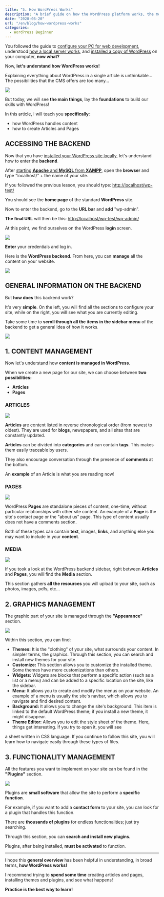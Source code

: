 ```yaml
---
title: "5. How WordPress Works"
description: "A brief guide on how the WordPress platform works, the most widely used CMS in the world."
date: "2020-03-20"
url: "/en/blog/how-wordpress-works"
categories:
  - WordPress Beginner
---
```



You followed the guide to [configure your PC for web development](/en/blog/setting-up-the-pc-for-wordpress-development/), understood [how a local server works](/en/blog/why-install-wordpress-locally/), and [installed a copy of WordPress](/en/blog/install-wordpress-locally/) on your computer, **now what?**

Now, **let's understand how WordPress works!**

Explaining everything about WordPress in a single article is unthinkable... The possibilities that the CMS offers are too many...

[![](images/free-download-desk.jpg)](.local/free-resources//)

But today, we will see **the main things**, lay the **foundations** to build our skills with WordPress!

In this article, I will teach you **specifically**:

- how WordPress handles content
- how to create Articles and Pages

## ACCESSING THE BACKEND

Now that you have [installed your WordPress site locally](/en/blog/install-wordpress-locally/), let's understand how to enter the **backend**.

After [starting **Apache** and **MySQL** from **XAMPP**](/en/blog/how-does-xampp-work/), open the **browser** and type "localhost/" + the name of your site.

If you followed the previous lesson, you should type: [http://localhost/wp-test/](http://localhost/wp-test/)

You should see the **home page** of the standard **WordPress** site.

Now to enter the backend, go to the **URL bar** and **add** "wp-admin".

**The final URL** will then be this: [http://localhost/wp-test/wp-admin/](http://localhost/wp-test/wp-admin/)

At this point, we find ourselves on the WordPress **login** screen.

![](images/image-13.png)

**Enter** your credentials and log in.

Here is the **WordPress backend**. From here, you can **manage** all the content on your website.

![](images/image-14-1024x481-1.png)

## GENERAL INFORMATION ON THE BACKEND

But **how does** this backend work?

It's very **simple**. On the left, you will find all the sections to configure your site, while on the right, you will see what you are currently editing.

Take some time to **scroll through all the items in the sidebar menu** of the backend to get a general idea of how it works.

![](images/image-22-1.png)

## 1. CONTENT MANAGEMENT

Now let's understand how **content is managed in WordPress**.

When we create a new page for our site, we can choose between **two possibilities:**

- **Articles**
- **Pages**

### ARTICLES

![](images/image-23.png)

**Articles** are content listed in reverse chronological order (from newest to oldest). They are used for **blogs**, newspapers, and all sites that are constantly updated.

**Articles** can be divided into **categories** and can contain **tags**. This makes them easily traceable by users.

They also encourage conversation through the presence of **comments** at the bottom.

An **example** of an Article is what you are reading now!

### PAGES

![](images/image-24-1.png)

WordPress **Pages** are standalone pieces of content, one-time, without particular relationships with other site content. An example of a **Page** is the site's contact page or the "about us" page. This type of content usually does not have a comments section.

Both of these types can contain **text**, images, **links**, and anything else you may want to include in your **content**.

### MEDIA

![](images/image-25.png)

If you took a look at the WordPress backend sidebar, right between **Articles** and **Pages**, you will find the **Media** section.

This section gathers **all the resources** you will upload to your site, such as photos, images, pdfs, etc...

## 2. GRAPHICS MANAGEMENT

The graphic part of your site is managed through the **"Appearance"** section.

![](images/image-26-1.png)

Within this section, you can find:

- **Themes:** It is the "clothing" of your site, what surrounds your content. In simpler terms, the graphics. Through this section, you can search and install new themes for your site.
- **Customize:** This section allows you to customize the installed theme. Some themes have more customizations than others.
- **Widgets:** Widgets are blocks that perform a specific action (such as a list or a menu) and can be added to a specific location on the site, like the sidebar.
- **Menu:** It allows you to create and modify the menus on your website. An example of a menu is usually the site's navbar, which allows you to navigate and find desired content.
- **Background:** It allows you to change the site's background. This item is linked to the default WordPress theme; if you install a new theme, it might disappear.
- **Theme Editor:** Allows you to edit the style sheet of the theme. Here, things get interesting. If you try to open it, you will see

 a sheet written in CSS language. If you continue to follow this site, you will learn how to navigate easily through these types of files.

## 3. FUNCTIONALITY MANAGEMENT

All the features you want to implement on your site can be found in the **"Plugins"** section.

![](images/image-27.png)

Plugins are **small software** that allow the site to perform a **specific function**.

For example, if you want to add a **contact form** to your site, you can look for a plugin that handles this function.

There are **thousands of plugins** for endless functionalities; just try searching.

Through this section, you can **search and install new plugins**.

Plugins, after being installed, **must be activated** to function.

* * *

I hope this **general overview** has been helpful in understanding, in broad terms, **how WordPress works!**

I recommend trying to **spend some time** creating articles and pages, installing themes and plugins, and see what happens!

**Practice is the best way to learn!**